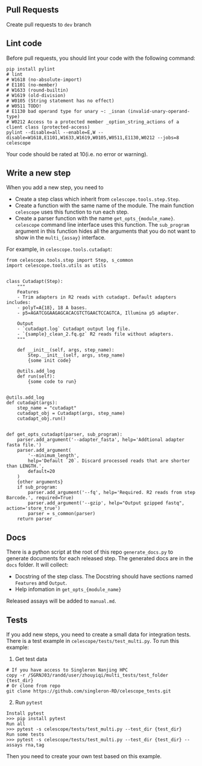 ## Pull Requests
Create pull requests to `dev` branch

## Lint code
Before pull requests, you should lint your code with the following command:
```
pip install pylint
# lint
# W1618 (no-absolute-import)
# E1101 (no-member)
# W1633 (round-builtin)
# W1619 (old-division)
# W0105 (String statement has no effect)
# W0511 TODO!
# E1130 bad operand type for unary ~: _isnan (invalid-unary-operand-type)
# W0212 Access to a protected member _option_string_actions of a client class (protected-access)
pylint --disable=all --enable=E,W --disable=W1618,E1101,W1633,W1619,W0105,W0511,E1130,W0212 --jobs=8 celescope
```
Your code should be rated at 10(i.e. no error or warning). 

## Write a new step
When you add a new step, you need to
  - Create a step class which inherit from `celescope.tools.step.Step`. 
  - Create a function with the same name of the module. The main function `celescope` uses this function to run each step.
  - Create a parser function with the name `get_opts_{module_name}`. `celescope` command line interface uses this function. The `sub_program` argument in this function hides all the arguments that you do not want to show in the `multi_{assay}` interface.

For example, in `celescope.tools.cutadapt`:

```
from celescope.tools.step import Step, s_common
import celescope.tools.utils as utils


class Cutadapt(Step):
    """
    Features
    - Trim adapters in R2 reads with cutadapt. Default adapters includes:
	- polyT=A{18}, 18 A bases. 
	- p5=AGATCGGAAGAGCACACGTCTGAACTCCAGTCA, Illumina p5 adapter.

    Output
    - `cutadapt.log` Cutadapt output log file.
    - `{sample}_clean_2.fq.gz` R2 reads file without adapters.
    """

    def __init__(self, args, step_name):
        Step.__init__(self, args, step_name)
        {some init code}

    @utils.add_log
    def run(self):
        {some code to run}


@utils.add_log
def cutadapt(args):
    step_name = "cutadapt"
    cutadapt_obj = Cutadapt(args, step_name)
    cutadapt_obj.run()


def get_opts_cutadapt(parser, sub_program):
    parser.add_argument('--adapter_fasta', help='Addtional adapter fasta file.')
    parser.add_argument(
        '--minimum_length',
        help='Default `20`. Discard processed reads that are shorter than LENGTH.', 
        default=20
    )
    {other arguments}
    if sub_program:
        parser.add_argument('--fq', help='Required. R2 reads from step Barcode.', required=True)
        parser.add_argument('--gzip', help="Output gzipped fastq", action='store_true')
        parser = s_common(parser)
    return parser
```

## Docs
There is a python script at the root of this repo `generate_docs.py` to generate documents for each released step. The generated docs are in the `docs` folder. It will collect:
- Docstring of the step class. The Docstring should have sections named `Features` and `Output`.
- Help infomation in `get_opts_{module_name}`
  
Released assays will be added to `manual.md`.

## Tests
If you add new steps, you need to create a small data for integration tests. There is a test example in `celescope/tests/test_multi.py`. To run this example:


1. Get test data
```
# If you have access to Singleron Nanjing HPC
copy -r /SGRNJ03/randd/user/zhouyiqi/multi_tests/test_folder {test_dir}
# Or clone from repo
git clone https://github.com/singleron-RD/celescope_tests.git
```

2. Run `pytest`
```
Install pytest
>>> pip install pytest
Run all
>>> pytest -s celescope/tests/test_multi.py --test_dir {test_dir}
Run some tests
>>> pytest -s celescope/tests/test_multi.py --test_dir {test_dir} --assays rna,tag
```

Then you need to create your own test based on this example.